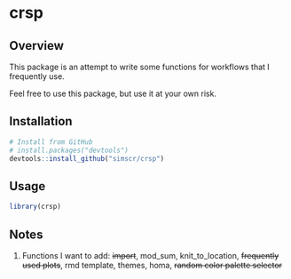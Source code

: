 
<!-- README.md is generated from README.Rmd. Please edit that file -->

# crsp

## Overview

This package is an attempt to write some functions for workflows that I
frequently use.

Feel free to use this package, but use it at your own risk.

## Installation

``` r
# Install from GitHub
# install.packages("devtools")
devtools::install_github("simscr/crsp")
```

## Usage

``` r
library(crsp)
```

## Notes

1.  Functions I want to add: ~~import~~, mod_sum, knit_to_location,
    ~~frequently used plots~~, rmd template, themes, homa, ~~random
    color palette selector~~
